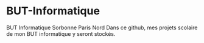# BUT-Informatique
BUT Informatique Sorbonne Paris Nord
Dans ce github, mes projets scolaire de mon BUT informatique y seront stockés.
